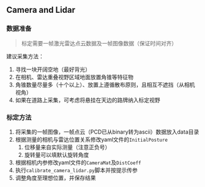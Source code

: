 ## Camera and Lidar

### 数据准备

> 标定需要一帧激光雷达点云数据及一帧图像数据（保证时间对齐）

建议采集方法：

1. 寻找一块开阔空地（最好背光）
2. 在相机、雷达重叠视野区域地面放置角锥等特征物
3. 角锥数量尽量多（十个以上）、放置上遵循散布原则，且相互不遮挡（从相机视角）
4. 如果在道路上采集，可考虑将悬挂在天边的路牌纳入标定视野


### 标定方法

1. 将采集的一帧图像，一帧点云（PCD已从binary转为ascii）数据放入data目录
2. 根据测量的相机与雷达位置关系修改yaml文件的`InitialPosture`
    1. 位移量来自实际测量（注意正负号）
    2. 旋转量可以填默认旋转角度
3. 根据相机内参修改yaml文件的`CameraMat`及`DistCoeff`
4. 执行`calibrate_camera_lidar.py`脚本并按提示传参
5. 调整角度至理想位置，并保存结果